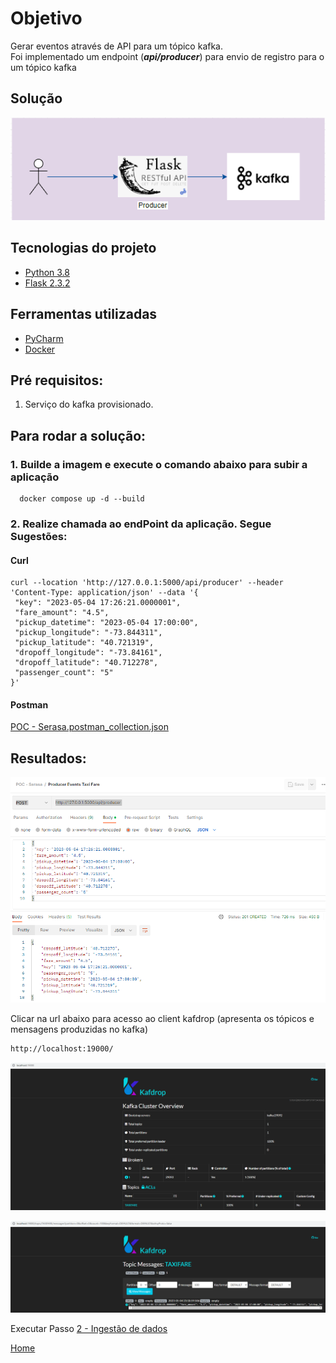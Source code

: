 # Objetivo

Gerar eventos através de API para um tópico kafka.</br>
Foi implementado um endpoint (**_api/producer_**) para envio de registro para o um tópico kafka

## Solução
![img.png](./img/img.png)

## Tecnologias do projeto
  - [Python 3.8](https://www.python.org/downloads/release/python-380/)
  - [Flask 2.3.2](https://flask.palletsprojects.com/en/2.3.x/)

## Ferramentas utilizadas
- [PyCharm](https://www.jetbrains.com/pycharm/download/#section=windows)
- [Docker](https://docs.docker.com/compose/install/)

## Pré requisitos:
1. Serviço do kafka provisionado.

## Para rodar a solução:
### 1. Builde a imagem e execute o comando abaixo para subir a aplicação
```
  docker compose up -d --build
```
### 2. Realize chamada ao endPoint da aplicação. Segue Sugestões:
#### Curl
```
curl --location 'http://127.0.0.1:5000/api/producer' --header 'Content-Type: application/json' --data '{
 "key": "2023-05-04 17:26:21.0000001",
 "fare_amount": "4.5",
 "pickup_datetime": "2023-05-04 17:00:00",
 "pickup_longitude": "-73.844311",
 "pickup_latitude": "40.721319",
 "dropoff_longitude": "-73.84161",
 "dropoff_latitude": "40.712278",
 "passenger_count": "5"
}'
```
#### Postman
[POC - Serasa.postman_collection.json](doc%2FPOC%20-%20Serasa.postman_collection.json)

## Resultados:

![img_3.png](./img/img_3.png)

Clicar na url abaixo para acesso ao client kafdrop (apresenta os tópicos e mensagens produzidas no kafka)
```
http://localhost:19000/
```

![img_1.png](./img/img_1.png)

![img_2.png](./img/img_2.png)

Executar Passo [2 - Ingestão de dados](..%2Fapp-consumer)

[Home](https://github.com/wesleyst5/case-data-engineer-experian)
